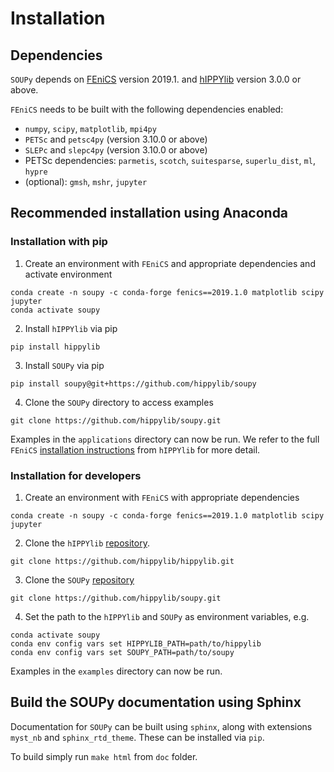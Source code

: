 # Installation 

## Dependencies
`SOUPy` depends on [FEniCS](http://fenicsproject.org/) version 2019.1. and [hIPPYlib](https://hippylib.github.io/) version 3.0.0 or above.

`FEniCS` needs to be built with the following dependencies enabled:

 - `numpy`, `scipy`, `matplotlib`, `mpi4py`
 - `PETSc` and `petsc4py` (version 3.10.0 or above)
 - `SLEPc` and `slepc4py` (version 3.10.0 or above)
 - PETSc dependencies: `parmetis`, `scotch`, `suitesparse`, `superlu_dist`, `ml`, `hypre`
 - (optional): `gmsh`, `mshr`, `jupyter`


## Recommended installation using Anaconda 
### Installation with pip 
1. Create an environment with `FEniCS` and appropriate dependencies and activate environment
```
conda create -n soupy -c conda-forge fenics==2019.1.0 matplotlib scipy jupyter
conda activate soupy
```

2. Install `hIPPYlib` via pip
```
pip install hippylib
```

3. Install `SOUPy` via pip 
```
pip install soupy@git+https://github.com/hippylib/soupy
```

4. Clone the `SOUPy` directory to access examples 
```
git clone https://github.com/hippylib/soupy.git
```

Examples in the `applications` directory can now be run. We refer to the full `FEniCS` [installation instructions](https://hippylib.readthedocs.io/en/3.0.0/installation.html) from `hIPPYlib` for more detail. 

### Installation for developers 
1. Create an environment with `FEniCS` with appropriate dependencies
```
conda create -n soupy -c conda-forge fenics==2019.1.0 matplotlib scipy jupyter
```

2. Clone the `hIPPYlib` [repository](https://github.com/hippylib/hippylib). 
```
git clone https://github.com/hippylib/hippylib.git
```

3. Clone the `SOUPy` [repository](https://github.com/hippylib/soupy/tree/main)
```
git clone https://github.com/hippylib/soupy.git
```

4. Set the path to the `hIPPYlib` and `SOUPy` as environment variables, e.g. 
```
conda activate soupy
conda env config vars set HIPPYLIB_PATH=path/to/hippylib
conda env config vars set SOUPY_PATH=path/to/soupy
```

Examples in the `examples` directory can now be run. 

## Build the SOUPy documentation using Sphinx

Documentation for `SOUPy` can be built using `sphinx`, along with extensions
`myst_nb` and `sphinx_rtd_theme`. These can be installed via `pip`.

To build simply run `make html` from `doc` folder.
